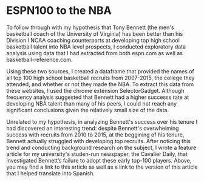 # ESPN100 to the NBA
To follow through with my hypothesis that Tony Bennett (the men's basketball coach of the University of Virginia) has been better than his Division I NCAA coaching counterparts at developing top high school basketball talent into NBA level prospects, I conducted exploratory data analysis using data that I had extracted from both espn.com as well as basketball-reference.com. 

Using these two sources, I created a dataframe that provided the names of all top 100 high school basketball recruits from 2007-2015, the college they attended, and whether or not they made the NBA. To extract this data from these websites, I used the chrome extension SelectorGadget. Although frequency analysis suggested that Bennett had a higher successs rate at developing NBA talent than many of his peers, I could not reach any significant conclusions given the relatively small size of the data. 

Unrelated to my hypothesis, in analyzing Bennett's success over his tenure I had discovered an interesting trend: despite Bennett's overwhelming success with recruits from 2010 to 2015, at the beggining of his tenure, Bennett actually struggled with developing top recruits. After noticing this trend and conducting background research on the subject, I wrote a feature article for my university's studen-run newspaper, the Cavalier Daily, that investigated Bennett’s failure to adopt these early top-100 players. Above, you may find a link to this article as well as a link to the version of this article that I helped translate into Spanish. 
